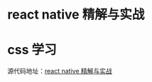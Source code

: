 # react native 精解与实战

# css 学习

源代码地址：[react native 精解与实战](https://github.com/ParryQiu/ReactNative-Book-Demo)
